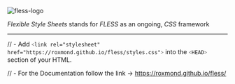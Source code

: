 ![fless-logo](https://github.com/roxmond/fless/assets/60523691/790fc318-01cc-4040-aeff-8268b5108d9e)

*Flexible Style Sheets* stands for *FLESS* as an ongoing, *CSS* framework

---

// - Add `˂link rel="stylesheet" href="https://roxmond.github.io/fless/styles.css"˃` into the `˂HEAD˃` section of your HTML.

// - For the Documentation follow the link -> https://roxmond.github.io/fless/

